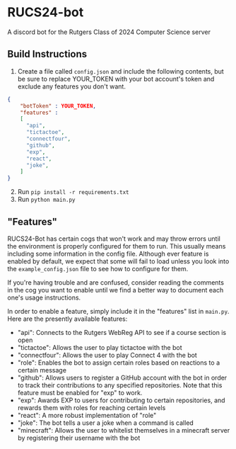 # RUCS24-bot

A discord bot for the Rutgers Class of 2024 Computer Science server

## Build Instructions

1. Create a file called `config.json` and include the following contents, but be sure to replace YOUR_TOKEN with your bot account's token and exclude any features you don't want.
```json
{
    "botToken" : YOUR_TOKEN,
    "features" :
    [
      "api",
      "tictactoe",
      "connectfour",
      "github",
      "exp",
      "react",
      "joke",
    ]
}
```
2. Run `pip install -r requirements.txt`
3. Run `python main.py`

## "Features"

RUCS24-Bot has certain cogs that won't work and may throw errors
until the environment is properly configured for them to run. This
usually means including some information in the config file. Although
ever feature is enabled by default, we expect that some will fail to
load unless you look into the `example_config.json` file to see how to
configure for them.

If you're having trouble and are confused, consider reading the comments
in the cog you want to enable until we find a better way to document
each one's usage instructions.

In order to enable a feature, simply include it in the "features" list 
in `main.py`. Here are the presently available features:

* "api": Connects to the Rutgers WebReg API to see if a course section is open
* "tictactoe": Allows the user to play tictactoe with the bot
* "connectfour": Allows the user to play Connect 4 with the bot
* "role": Enables the bot to assign certain roles based on reactions to a certain message
* "github": Allows users to register a GitHub account with the bot in order to track their contributions to any specified repositories. Note that this feature must be enabled for "exp" to work.
* "exp": Awards EXP to users for contributing to certain repositories, and rewards them with roles for reaching certain levels
* "react": A more robust implementation of "role"
* "joke": The bot tells a user a joke when a command is called
* "minecraft": Allows the user to whitelist themselves in a minecraft server by registering their username with the bot
